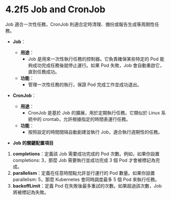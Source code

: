 # 4.2f5 Job and CronJob

Job 適合一次性任務，CronJob 則適合定時清理、備份或報告生成等周期性任務。

- **Job**：
	- **用途**：
		- Job 是用來一次性執行任務的控制器。它負責確保某些特定的 Pod 能夠成功完成任務後就停止運行。如果 Pod 失敗，Job 會自動重啟它，直到任務成功。
	- **功能**：
		- 管理一次性任務的執行，保證 Pod 完成工作並成功退出。

- **CronJob**：
	- **用途**：
		- CronJob 是基於 Job 的擴展，用於定期執行任務。它類似於 Linux 系統中的 crontab，允許根據指定的時間表運行任務。
	- **功能**：
		- 按照設定的時間間隔自動創建並執行 Job，適合執行週期性的任務。

- **Job 的關鍵配置項目**
1. **completions**：定義該 Job 需要成功完成的 Pod 次數。例如，如果你設置 completions: 3，那麼 Job 需要執行並成功完成 3 個 Pod 才會被標記為完成。
2. **parallelism**：定義在任意時間點允許並行運行的 Pod 數量。如果你設置 parallelism: 5，那麼 Kubernetes 會同時調度最多 5 個 Pod 來執行任務。
3. **backoffLimit**：定義 Pod 在失敗後最多重試的次數。如果超過該次數，Job 將被標記為失敗。

